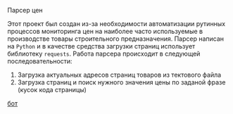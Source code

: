 Парсер цен

Этот проект был создан из-за необходимости автоматизации рутинных процессов мониторинга цен на наиболее часто используемые 
в производстве товары строительного предназначения. Парсер написан на `Python` и в качестве средства загрузки страниц использует 
библиотеку `requests`. Работа парсера происходит в следующей последовательности:

1) Загрузка актуальных адресов страниц товаров из тектового файла
2) Загрузка страниц и поиск нужного значения цены по заданой фразе (кусок кода страницы)

[бот](https://github.com/AlKrainev/Price-parser/blob/main/8671A0A0-DA7D-4DA9-A8D5-BE0F805BD271_1_102_o.jpeg)
